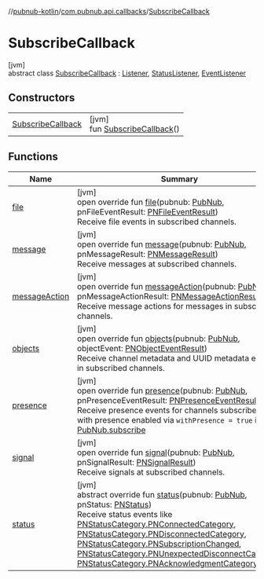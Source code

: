 //[pubnub-kotlin](../../../index.md)/[com.pubnub.api.callbacks](../index.md)/[SubscribeCallback](index.md)

# SubscribeCallback

[jvm]\
abstract class [SubscribeCallback](index.md) : [Listener](../-listener/index.md), [StatusListener](../../com.pubnub.api.v2.callbacks/-status-listener/index.md), [EventListener](../../com.pubnub.api.v2.callbacks/-event-listener/index.md)

## Constructors

| | |
|---|---|
| [SubscribeCallback](-subscribe-callback.md) | [jvm]<br>fun [SubscribeCallback](-subscribe-callback.md)() |

## Functions

| Name | Summary |
|---|---|
| [file](file.md) | [jvm]<br>open override fun [file](file.md)(pubnub: [PubNub](../../com.pubnub.api/-pub-nub/index.md), pnFileEventResult: [PNFileEventResult](../../com.pubnub.api.models.consumer.pubsub.files/-p-n-file-event-result/index.md))<br>Receive file events in subscribed channels. |
| [message](message.md) | [jvm]<br>open override fun [message](message.md)(pubnub: [PubNub](../../com.pubnub.api/-pub-nub/index.md), pnMessageResult: [PNMessageResult](../../com.pubnub.api.models.consumer.pubsub/-p-n-message-result/index.md))<br>Receive messages at subscribed channels. |
| [messageAction](message-action.md) | [jvm]<br>open override fun [messageAction](message-action.md)(pubnub: [PubNub](../../com.pubnub.api/-pub-nub/index.md), pnMessageActionResult: [PNMessageActionResult](../../com.pubnub.api.models.consumer.pubsub.message_actions/-p-n-message-action-result/index.md))<br>Receive message actions for messages in subscribed channels. |
| [objects](objects.md) | [jvm]<br>open override fun [objects](objects.md)(pubnub: [PubNub](../../com.pubnub.api/-pub-nub/index.md), objectEvent: [PNObjectEventResult](../../com.pubnub.api.models.consumer.pubsub.objects/-p-n-object-event-result/index.md))<br>Receive channel metadata and UUID metadata events in subscribed channels. |
| [presence](presence.md) | [jvm]<br>open override fun [presence](presence.md)(pubnub: [PubNub](../../com.pubnub.api/-pub-nub/index.md), pnPresenceEventResult: [PNPresenceEventResult](../../com.pubnub.api.models.consumer.pubsub/-p-n-presence-event-result/index.md))<br>Receive presence events for channels subscribed to with presence enabled via `withPresence = true` in [PubNub.subscribe](../../com.pubnub.api/-pub-nub/subscribe.md) |
| [signal](signal.md) | [jvm]<br>open override fun [signal](signal.md)(pubnub: [PubNub](../../com.pubnub.api/-pub-nub/index.md), pnSignalResult: [PNSignalResult](../../com.pubnub.api.models.consumer.pubsub/-p-n-signal-result/index.md))<br>Receive signals at subscribed channels. |
| [status](status.md) | [jvm]<br>abstract override fun [status](status.md)(pubnub: [PubNub](../../com.pubnub.api/-pub-nub/index.md), pnStatus: [PNStatus](../../com.pubnub.api.models.consumer/-p-n-status/index.md))<br>Receive status events like [PNStatusCategory.PNConnectedCategory](../../com.pubnub.api.enums/-p-n-status-category/-p-n-connected-category/index.md), [PNStatusCategory.PNDisconnectedCategory](../../com.pubnub.api.enums/-p-n-status-category/-p-n-disconnected-category/index.md), [PNStatusCategory.PNSubscriptionChanged](../../com.pubnub.api.enums/-p-n-status-category/-p-n-connection-error/index.md), [PNStatusCategory.PNUnexpectedDisconnectCategory](../../com.pubnub.api.enums/-p-n-status-category/-p-n-unexpected-disconnect-category/index.md), [PNStatusCategory.PNAcknowledgmentCategory](../../com.pubnub.api.enums/-p-n-status-category/-p-n-acknowledgment-category/index.md) |
